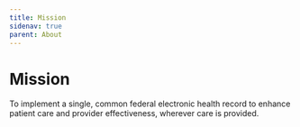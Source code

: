 ```yaml
---
title: Mission
sidenav: true
parent: About
---
```

# Mission

To implement a single, common federal electronic health record to enhance patient care and provider effectiveness, wherever care is provided.